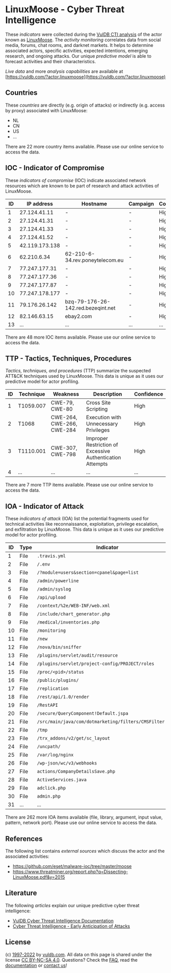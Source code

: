 # LinuxMoose - Cyber Threat Intelligence

These _indicators_ were collected during the [VulDB CTI analysis](https://vuldb.com/?kb.cti) of the actor known as [LinuxMoose](https://vuldb.com/?actor.linuxmoose). The _activity monitoring_ correlates data from social media, forums, chat rooms, and darknet markets. It helps to determine associated actors, specific activities, expected intentions, emerging research, and ongoing attacks. Our unique _predictive model_ is able to forecast activities and their characteristics.

_Live data_ and more _analysis capabilities_ are available at [https://vuldb.com/?actor.linuxmoose](https://vuldb.com/?actor.linuxmoose)

## Countries

These _countries_ are directly (e.g. origin of attacks) or indirectly (e.g. access by proxy) associated with LinuxMoose:

* NL
* CN
* US
* ...

There are 22 more country items available. Please use our online service to access the data.

## IOC - Indicator of Compromise

These _indicators of compromise_ (IOC) indicate associated network resources which are known to be part of research and attack activities of LinuxMoose.

ID | IP address | Hostname | Campaign | Confidence
-- | ---------- | -------- | -------- | ----------
1 | 27.124.41.11 | - | - | High
2 | 27.124.41.31 | - | - | High
3 | 27.124.41.33 | - | - | High
4 | 27.124.41.52 | - | - | High
5 | 42.119.173.138 | - | - | High
6 | 62.210.6.34 | 62-210-6-34.rev.poneytelecom.eu | - | High
7 | 77.247.177.31 | - | - | High
8 | 77.247.177.36 | - | - | High
9 | 77.247.177.87 | - | - | High
10 | 77.247.178.177 | - | - | High
11 | 79.176.26.142 | bzq-79-176-26-142.red.bezeqint.net | - | High
12 | 82.146.63.15 | ebay2.com | - | High
13 | ... | ... | ... | ...

There are 48 more IOC items available. Please use our online service to access the data.

## TTP - Tactics, Techniques, Procedures

_Tactics, techniques, and procedures_ (TTP) summarize the suspected ATT&CK techniques used by LinuxMoose. This data is unique as it uses our predictive model for actor profiling.

ID | Technique | Weakness | Description | Confidence
-- | --------- | -------- | ----------- | ----------
1 | T1059.007 | CWE-79, CWE-80 | Cross Site Scripting | High
2 | T1068 | CWE-264, CWE-266, CWE-284 | Execution with Unnecessary Privileges | High
3 | T1110.001 | CWE-307, CWE-798 | Improper Restriction of Excessive Authentication Attempts | High
4 | ... | ... | ... | ...

There are 7 more TTP items available. Please use our online service to access the data.

## IOA - Indicator of Attack

These _indicators of attack_ (IOA) list the potential fragments used for technical activities like reconnaissance, exploitation, privilege escalation, and exfiltration by LinuxMoose. This data is unique as it uses our predictive model for actor profiling.

ID | Type | Indicator | Confidence
-- | ---- | --------- | ----------
1 | File | `.travis.yml` | Medium
2 | File | `/.env` | Low
3 | File | `/?module=users&section=cpanel&page=list` | High
4 | File | `/admin/powerline` | High
5 | File | `/admin/syslog` | High
6 | File | `/api/upload` | Medium
7 | File | `/context/%2e/WEB-INF/web.xml` | High
8 | File | `/include/chart_generator.php` | High
9 | File | `/medical/inventories.php` | High
10 | File | `/monitoring` | Medium
11 | File | `/new` | Low
12 | File | `/nova/bin/sniffer` | High
13 | File | `/plugins/servlet/audit/resource` | High
14 | File | `/plugins/servlet/project-config/PROJECT/roles` | High
15 | File | `/proc/<pid>/status` | High
16 | File | `/public/plugins/` | High
17 | File | `/replication` | Medium
18 | File | `/rest/api/1.0/render` | High
19 | File | `/RestAPI` | Medium
20 | File | `/secure/QueryComponent!Default.jspa` | High
21 | File | `/src/main/java/com/dotmarketing/filters/CMSFilter.java` | High
22 | File | `/tmp` | Low
23 | File | `/trx_addons/v2/get/sc_layout` | High
24 | File | `/uncpath/` | Medium
25 | File | `/var/log/nginx` | High
26 | File | `/wp-json/wc/v3/webhooks` | High
27 | File | `actions/CompanyDetailsSave.php` | High
28 | File | `ActiveServices.java` | High
29 | File | `adclick.php` | Medium
30 | File | `admin.php` | Medium
31 | ... | ... | ...

There are 262 more IOA items available (file, library, argument, input value, pattern, network port). Please use our online service to access the data.

## References

The following list contains _external sources_ which discuss the actor and the associated activities:

* https://github.com/eset/malware-ioc/tree/master/moose
* https://www.threatminer.org/report.php?q=Dissecting-LinuxMoose.pdf&y=2015

## Literature

The following _articles_ explain our unique predictive cyber threat intelligence:

* [VulDB Cyber Threat Intelligence Documentation](https://vuldb.com/?kb.cti)
* [Cyber Threat Intelligence - Early Anticipation of Attacks](https://www.scip.ch/en/?labs.20201022)

## License

(c) [1997-2022](https://vuldb.com/?kb.changelog) by [vuldb.com](https://vuldb.com/?kb.about). All data on this page is shared under the license [CC BY-NC-SA 4.0](https://creativecommons.org/licenses/by-nc-sa/4.0/). Questions? Check the [FAQ](https://vuldb.com/?kb.faq), read the [documentation](https://vuldb.com/?kb) or [contact us](https://vuldb.com/?contact)!
